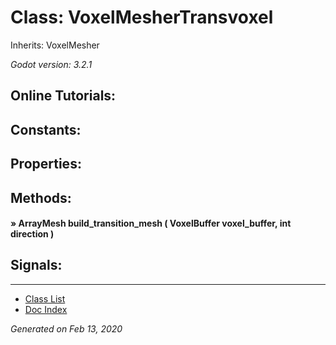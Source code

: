 # Class: VoxelMesherTransvoxel

Inherits: VoxelMesher

_Godot version: 3.2.1_


## Online Tutorials: 



## Constants:


## Properties:


## Methods:

#### » ArrayMesh build_transition_mesh ( VoxelBuffer voxel_buffer, int direction ) 



## Signals:


---
* [Class List](Class_List.md)
* [Doc Index](../01_get-started.md)

_Generated on Feb 13, 2020_
